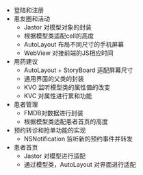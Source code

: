 - 登陆和注册
- 患友圈和活动
  - Jastor 对模型对象的封装
  - 根据模型类适配cell的高度
  - AutoLayout 布局不同尺寸的手机屏幕
  - WebView 对接前端的JS相应时间
- 用药建议
  - AutoLayout + StoryBoard 适配屏幕尺寸
  - 通用界面的父类的封装
  - KVO 监听模型类的属性值的改变
  - KVC 对属性进行累和功能
- 患者管理
  - FMDB对数据进行封装
  - 根据模型类适配患者首页的高度
- 预约转诊和抢单功能的实现
  - NSNotification 监听新的预约事件并转发
- 患者首页
  - Jastor 对模型进行适配
  - 通过模型类，AutoLayout 对界面进行适配
